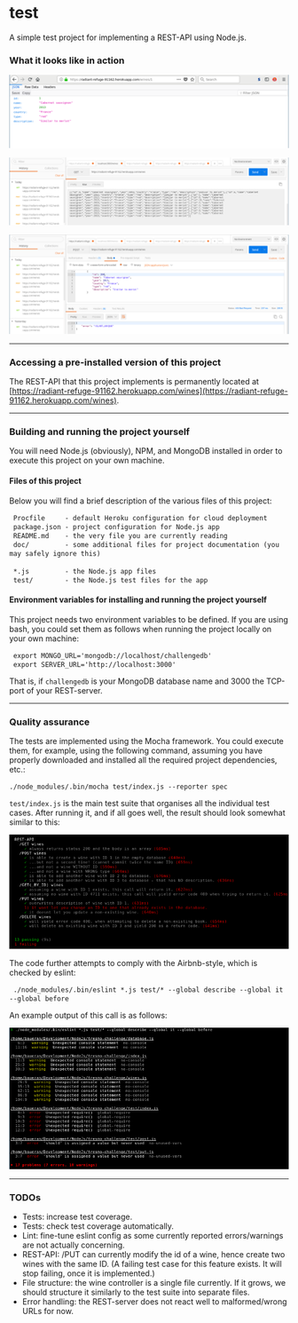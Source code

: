 # test

A simple test project for implementing a REST-API using Node.js.

### What it looks like in action

![In the browser](doc/browser1.png)

![In Postman](doc/postman1.png)

![In Postman](doc/postman2.png)

***

### Accessing a pre-installed version of this project
The REST-API that this project implements is permanently located at
[https://radiant-refuge-91162.herokuapp.com/wines](https://radiant-refuge-91162.herokuapp.com/wines).

***

### Building and running the project yourself
You will need Node.js (obviously), NPM, and MongoDB installed in order to execute this project on your
own machine.

#### Files of this project
Below you will find a brief description of the various files of this project:

     Procfile     - default Heroku configuration for cloud deployment
     package.json - project configuration for Node.js app
     README.md    - the very file you are currently reading
     doc/         - some additional files for project documentation (you may safely ignore this)
     
     *.js         - the Node.js app files
     test/        - the Node.js test files for the app

#### Environment variables for installing and running the project yourself
This project needs two environment variables to be defined. If you are using bash, you could set them
as follows when running the project locally on your own machine:

     export MONGO_URL='mongodb://localhost/challengedb'
     export SERVER_URL='http://localhost:3000'

That is, if `challengedb` is your MongoDB database name and 3000 the TCP-port of your REST-server.

***

### Quality assurance

The tests are implemented using the Mocha framework.  You could execute them, for example, using
the following command, assuming you have properly downloaded and installed all the required project
dependencies, etc.:

    ./node_modules/.bin/mocha test/index.js --reporter spec

`test/index.js` is the main test suite that organises all the individual test cases. After running it,
and if all goes well, the result should look somewhat similar to this:

![Test output](doc/test3.png)

The code further attempts to comply with the Airbnb-style, which is checked by eslint:

     ./node_modules/.bin/eslint *.js test/* --global describe --global it --global before
     
An example output of this call is as follows:

![Eslint output](doc/eslint1.png)

***

### TODOs

- Tests: increase test coverage.
- Tests: check test coverage automatically.
- Lint: fine-tune eslint config as some currently reported errors/warnings are not actually concerning.
- REST-API: /PUT can currently modify the id of a wine, hence create two wines with the same ID.  (A failing test case for this feature exists. It will stop failing, once it is implemented.)
- File structure: the wine controller is a single file currently. If it grows, we should structure it similarly to the test suite into separate files.
- Error handling: the REST-server does not react well to malformed/wrong URLs for now.
